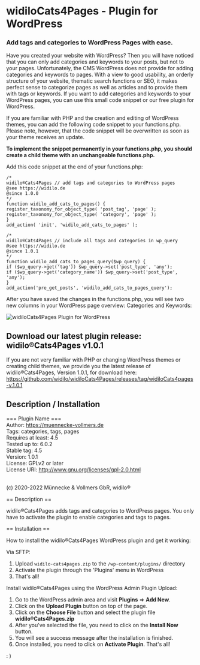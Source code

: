 # widiloCats4Pages - Plugin for WordPress

### Add tags and categories to WordPress Pages with ease.

Have you created your website with WordPress? Then you will have noticed that you can only add categories and keywords to your posts, but not to your pages. Unfortunately, the CMS WordPress does not provide for adding categories and keywords to pages. With a view to good usability, an orderly structure of your website, thematic search functions or SEO, it makes perfect sense to categorize pages as well as articles and to provide them with tags or keywords.
If you want to add categories and keywords to your WordPress pages, you can use this small code snippet or our free plugin for WordPress.

If you are familiar with PHP and the creation and editing of WordPress themes, you can add the following code snippet to your functions.php. Please note, however, that the code snippet will be overwritten as soon as your theme receives an update.

**To implement the snippet permanently in your functions.php, you should create a child theme with an unchangeable functions.php.**

Add this code snippet at the end of your functions.php:

```
/*
widilo®Cats4Pages // add tags and categories to WordPress pages
@see https://widilo.de
@since 1.0.0
*/
function widilo_add_cats_to_pages() {
register_taxonomy_for_object_type( 'post_tag', 'page' );
register_taxonomy_for_object_type( 'category', 'page' );
}
add_action( 'init', 'widilo_add_cats_to_pages' );

/*
widilo®Cats4Pages // include all tags and categories in wp_query
@see https://widilo.de
@since 1.0.1
*/
function widilo_add_cats_to_pages_query($wp_query) {
if ($wp_query->get('tag')) $wp_query->set('post_type', 'any');
if ($wp_query->get('category_name')) $wp_query->set('post_type', 'any');
}
add_action('pre_get_posts', 'widilo_add_cats_to_pages_query');
```
After you have saved the changes in the functions.php, you will see two new columns in your WordPress page overview: Categories and Keywords:

![widiloCats4Pages Plugin for WordPress](https://github.com/widilo/widiloCats4Pages/blob/main/widiloCats4Pages-Screenshot.png)

## Download our latest plugin release: widilo®Cats4Pages v1.0.1

If you are not very familiar with PHP or changing WordPress themes or creating child themes, we provide you the latest release of widilo®Cats4Pages, Version 1.0.1, for download here: https://github.com/widilo/widiloCats4Pages/releases/tag/widiloCats4pages-v.1.0.1 

## Description / Installation

=== Plugin Name === <br>
Author: https://muennecke-vollmers.de <br>
Tags: categories, tags, pages <br>
Requires at least: 4.5 <br>
Tested up to: 6.0.2 <br>
Stable tag: 4.5 <br>
Version: 1.0.1 <br>
License: GPLv2 or later <br>
License URI: http://www.gnu.org/licenses/gpl-2.0.html <br><br>

(c) 2020-2022 Münnecke & Vollmers GbR, widilo® <br>

== Description ==

widilo®Cats4Pages adds tags and categories to WordPress pages. You only have to activate the plugin to enable categories and tags to pages.

== Installation ==

How to install the widilo®Cats4Pages WordPress plugin and get it working:

Via SFTP:

1. Upload `widilo-cats4pages.zip` to the `/wp-content/plugins/` directory
2. Activate the plugin through the 'Plugins' menu in WordPress
3. That's all!

Install widilo®Cats4Pages using the WordPress Admin Plugin Upload:

1. Go to the WordPress admin area and visit **Plugins** => **Add New**.
2. Click on the **Upload Plugin** button on top of the page.
3. Click on the **Choose File** button and select the plugin file **widilo®Cats4Pages.zip**
4. After you've selected the file, you need to click on the **Install Now** button.
5. You will see a success message after the installation is finished.
6. Once installed, you need to click on **Activate Plugin**. That's all!

: )
